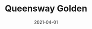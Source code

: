 ---
description: "Width%3A%2054%u201D%20%7C%20Content%3A%20100%25%20Polyester%20%7C%20Abrasion%3A%2050%2C000%20Double%20Rubs%20-%20Wyzenbeek%20Method%20%7C%20Repeat%3A%20n/a%20%7C%20Finish%3A%20INCASE%20by%20CRYPTON%20%7C%20Flammability%3A%20NFPA%20260%2C%20UFAC%20Class%201%2C%20CAL%20117%20%7C%20Applications%3A%20Contract%20/%20Hospitality%2C%20Residential%20%7C%20"
tags: 
  - "Lark Fontaine"
  - "Queensway"
  - "Textiles"
image_primary: "img/Queensway_Golden_large.jpg"
href: "https://www.larkfontaine.com/collections/textiles/products/queensway-golden"
designer: "Lark Fontaine"
title: "Queensway Golden"
category: "Textiles"
subtitle: ""
manufacturer: "Lark Fontaine"
slug: "/manufacturers/lark-fontaine/textiles/lark-fontaine-queensway-golden"
date: "2021-04-01"
---